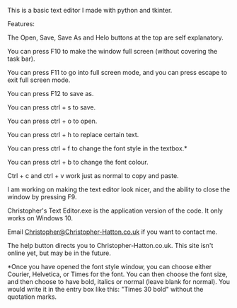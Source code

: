 This is a basic text editor I made with python and tkinter. 

Features:

The Open, Save, Save As and Helo buttons at the top are self explanatory.

You can press F10 to make the window full screen (without covering the task bar).

You can press F11 to go into full screen mode, and you can press escape to exit full screen mode.

You can press F12 to save as.

You can press ctrl + s to save.

You can press ctrl + o to open.

You can press ctrl + h to replace certain text.

You can press ctrl + f to change the font style in the textbox.*

You can press ctrl + b to change the font colour.

Ctrl + c and ctrl + v work just as normal to copy and paste.



I am working on making the text editor look nicer, and the ability to close the window by pressing F9.

Christopher's Text Editor.exe is the application version of the code. It only works on Windows 10.

Email Christopher@Christopher-Hatton.co.uk if you want to contact me.

The help button directs you to Christopher-Hatton.co.uk. This site isn't online yet, but may be in the future.

*Once you have opened the font style window, you can choose either Courier, Helvetica, or Times for the font. You can then choose the font size, and then choose to have bold, italics or normal (leave blank for normal). You would write it in the entry box like this: "Times 30 bold" without the quotation marks.
